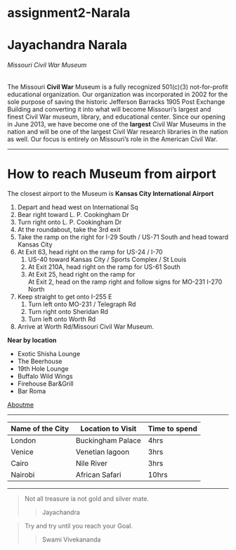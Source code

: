# assignment2-Narala
# Jayachandra Narala

###### Missouri Civil War Museum

The Missouri __Civil War__ Museum is a fully recognized 501(c)(3) not-for-profit educational organization. Our organization was incorporated in 2002 for the sole purpose of saving the historic Jefferson Barracks 1905 Post Exchange Building and converting it into what will become Missouri’s largest and finest Civil War museum, library, and educational center. Since our opening in June 2013, we have become one of the __largest__ Civil War Museums in the nation and will be one of the largest Civil War research libraries in the nation as well. Our focus is entirely on Missouri’s role in the American Civil War.


***
# How to reach Museum from airport
The closest airport to the Museum is **Kansas City International Airport**


   	
1. Depart and head west on International Sq
2. Bear right toward L. P. Cookingham Dr
3. Turn right onto L. P. Cookingham Dr 
4. At the roundabout, take the 3rd exit
5. Take the ramp on the right for I-29 South / US-71 South and head toward Kansas City
6. At Exit 63, head right on the ramp for US-24 / I-70 
    1. US-40 toward Kansas City / Sports Complex / St Louis
    2. At Exit 210A, head right on the ramp for US-61 South 
    3. At Exit 25, head right on the ramp for 	
At Exit 2, head on the ramp right and follow signs for MO-231 I-270 North
7. Keep straight to get onto I-255 E
    1. Turn left onto MO-231 / Telegraph Rd
    2. Turn right onto Sheridan Rd
    3. Turn left onto Worth Rd
8. Arrive at Worth Rd/Missouri Civil War Museum.
  
  ******Near by location******
  
* Exotic Shisha Lounge
* The Beerhouse
* 19th Hole Lounge
* Buffalo Wild Wings
* Firehouse Bar&Grill
* Bar Roma

  
[Aboutme](aboutME.md)

***
|Name of the City |Location to Visit  | Time to spend|
--- | --- | ---|
|London|Buckingham Palace|4hrs|
|Venice|Venetian lagoon|3hrs|
|Cairo|Nile River|3hrs|
|Nairobi|African Safari|10hrs|

***

>Not all treasure ia not gold and silver mate.
>> Jayachandra

>Try and try until you reach your Goal.
>> Swami Vivekananda